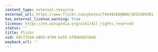```yaml
---
content_type: external-resource
external_url: https://www.flickr.com/photos/74449165@N00/3015309301
has_external_license_warning: true
license: https://en.wikipedia.org/wiki/All_rights_reserved
status: ''
title: Flickr
uid: 60c72544-e892-4709-ba55-2f8dbb8310e6
wayback_url: ''
---
```


